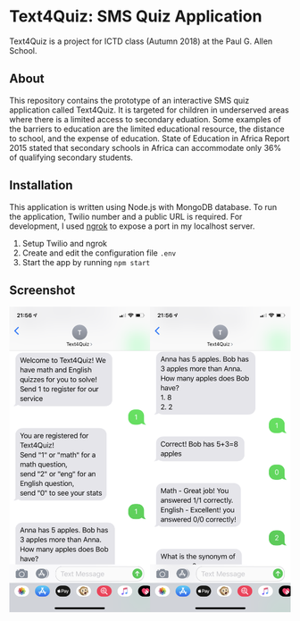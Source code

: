 # Text4Quiz: SMS Quiz Application 
Text4Quiz is a project for ICTD class (Autumn 2018) at the Paul G. Allen School.

## About ##

This repository contains the prototype of an interactive SMS quiz application called Text4Quiz. It is targeted for children in underserved areas where there is a limited access to secondary eduation. Some examples of the barriers to education are the limited educational resource, the distance to school, and the expense of education. State of Education in Africa Report 2015 stated that secondary schools in Africa can accommodate only 36% of qualifying secondary students. 


## Installation ##
This application is written using Node.js with MongoDB database. To run the application, Twilio number and a public URL is required. For development, I used [ngrok](https://ngrok.com) to expose a port in my localhost server.

1. Setup Twilio and ngrok
2. Create and edit the configuration file `.env`
3. Start the app by running `npm start`

## Screenshot ##
<img src="screenshots/text4quiz.png" width="600">
